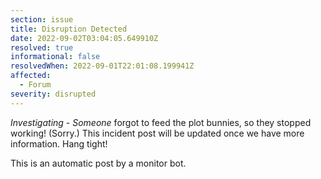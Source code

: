 ```yaml
---
section: issue
title: Disruption Detected
date: 2022-09-02T03:04:05.649910Z
resolved: true
informational: false
resolvedWhen: 2022-09-01T22:01:08.199941Z
affected:
  - Forum
severity: disrupted
---
```

*Investigating* - _Someone_ forgot to feed the plot bunnies, so they stopped working! (Sorry.) This incident post will be updated once we have more information. Hang tight!

This is an automatic post by a monitor bot.
        